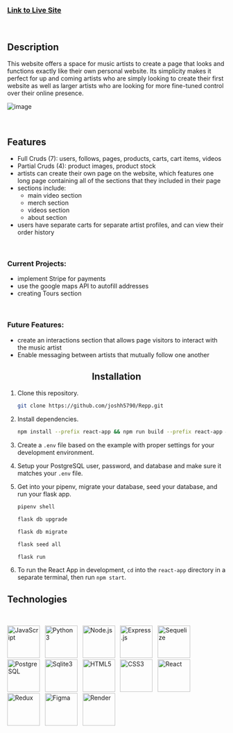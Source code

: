 <br>

### [Link to Live Site](https://reppofficial.com)

<br>

## Description

This website offers a space for music artists to create a page that looks and functions exactly like their own personal website. Its simplicity makes it perfect for up and coming artists who are simply looking to create their first website as well as larger artists who are looking for more fine-tuned control over their online presence.

![image](https://github.com/joshh5790/Repp/assets/61249382/37e97659-1804-4718-b98d-79dfbb76ad54)


<br>

## Features

* Full Cruds (7): users, follows, pages, products, carts, cart items, videos
* Partial Cruds (4): product images, product stock
* artists can create their own page on the website, which features one long page containing all of the sections that they included in their page
* sections include:
  * main video section
  * merch section
  * videos section
  * about section
* users have separate carts for separate artist profiles, and can view their order history

<br>

### Current Projects:

* implement Stripe for payments
* use the google maps API to autofill addresses
* creating Tours section

<br>

### Future Features:

- create an interactions section that allows page visitors to interact with the music artist
- Enable messaging between artists that mutually follow one another

<div align="center">
  
## Installation

</div>

1. Clone this repository.

   ```bash
   git clone https://github.com/joshh5790/Repp.git
   ```

2. Install dependencies.

      ```bash
      npm install --prefix react-app && npm run build --prefix react-app && pip install -r requirements.txt && pip install psycopg2
      ```

3. Create a `.env` file based on the example with proper settings for your
   development environment.

4. Setup your PostgreSQL user, password, and database and make sure it matches your `.env` file.

5. Get into your pipenv, migrate your database, seed your database, and run your flask app.

   ```bash
   pipenv shell
   ```

   ```bash
   flask db upgrade
   ```

   ```bash
   flask db migrate
   ```
  
   ```bash
   flask seed all
   ```
   
   ```bash
   flask run
   ```

6. To run the React App in development, `cd` into the `react-app` directory in a separate terminal, then run `npm start`.


## Technologies

<br>
<p float="left">
  <img src="https://cdn.jsdelivr.net/gh/devicons/devicon/icons/javascript/javascript-original.svg" style="width:75px;" title="JavaScript"/>
  &nbsp;
  <img src="https://cdn.jsdelivr.net/gh/devicons/devicon/icons/python/python-original.svg" style="width:75px;" title="Python3"/>
  &nbsp;
  <img src="https://cdn.jsdelivr.net/gh/devicons/devicon/icons/nodejs/nodejs-original.svg" style="width:75px;" title="Node.js"/>
  &nbsp;
  <img src="https://res.cloudinary.com/dn8rdavoi/image/upload/v1702109030/icons%20for%20github/express2_orhv2h.jpg" style="width:75px;" title="Express.js"/>
  &nbsp;
  <img src="https://cdn.jsdelivr.net/gh/devicons/devicon/icons/sequelize/sequelize-original.svg" style="width:75px;" title="Sequelize"/>
  &nbsp;
  <img src="https://cdn.jsdelivr.net/gh/devicons/devicon/icons/postgresql/postgresql-original.svg" style="width:75px;" title="PostgreSQL"/>
  &nbsp;
  <img src="https://cdn.jsdelivr.net/gh/devicons/devicon/icons/sqlite/sqlite-original.svg" style="width:75px;" title="Sqlite3"/>
  &nbsp;
  <img src="https://cdn.jsdelivr.net/gh/devicons/devicon/icons/html5/html5-plain-wordmark.svg" style="width:75px;" title="HTML5"/>
  &nbsp;
  <img src="https://cdn.jsdelivr.net/gh/devicons/devicon/icons/css3/css3-plain-wordmark.svg" style="width:75px;" title="CSS3"/>
  &nbsp;
  <img src="https://cdn.jsdelivr.net/gh/devicons/devicon/icons/react/react-original.svg" style="width:75px;" title="React"/>
  &nbsp;
  <img src="https://cdn.jsdelivr.net/gh/devicons/devicon/icons/redux/redux-original.svg" style="width:75px;" title="Redux"/>
  &nbsp;
  <img src="https://cdn.jsdelivr.net/gh/devicons/devicon/icons/figma/figma-original.svg" style="width:75px;" title="Figma"/>
  &nbsp;
  <img src="https://res.cloudinary.com/dn8rdavoi/image/upload/v1702105824/icons%20for%20github/render-icon2_g4zrja.png" style="width:75px;" title="Render" />
  &nbsp;
</p>

<br>
